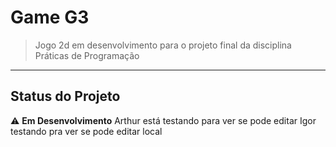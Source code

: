 # Game G3

> Jogo 2d em desenvolvimento para o projeto final da disciplina Práticas de Programação

---

## Status do Projeto

⚠️ **Em Desenvolvimento**
Arthur está testando para ver se pode editar 
Igor testando pra ver se pode editar local
